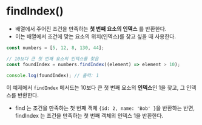 findIndex()
===
- 배열에서 주어진 조건을 만족하는 **첫 번째 요소의 인덱스** 를 반환한다.
- 이는 배열에서 조건에 맞는 요소의 위치(인덱스)를 찾고 싶을 때 사용한다.

```js
const numbers = [5, 12, 8, 130, 44];

// 10보다 큰 첫 번째 요소의 인덱스를 찾음
const foundIndex = numbers.findIndex((element) => element > 10);

console.log(foundIndex); // 출력: 1

```
이 예제에서 `findIndex` 메서드는  10보다 큰 첫 번째 요소의 **인덱스**인 1을 찾고, 그 인덱스를 반환한다.
 
+ find 는 조건을 만족하는 첫 번째 객체 `{id: 2, name: 'Bob' }`을 반환하는 반면, findIndex 는 조건을 만족하는 첫 번째 객체의 인덱스 1을 반환한다.